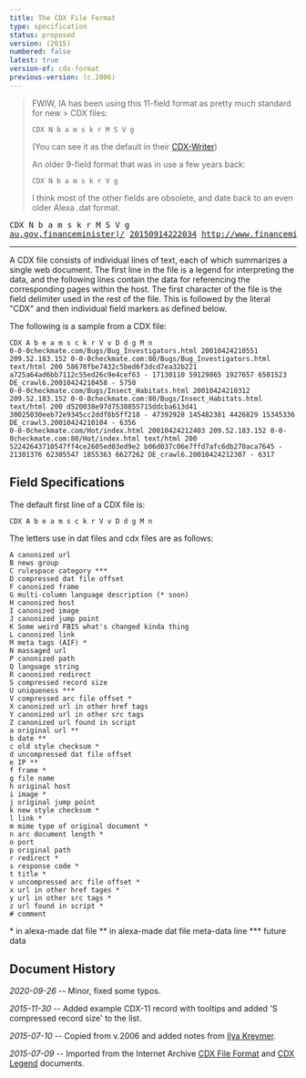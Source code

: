 ```yaml
---
title: The CDX File Format
type: specification
status: proposed
version: (2015)
numbered: false
latest: true
version-of: cdx-format
previous-version: (c.2006)
---
```


> FWIW, IA has been using this 11-field format as pretty much standard for new > CDX files:
> 
>     CDX N b a m s k r M S V g
> 
> (You can see it as the default in their [CDX-Writer](https://github.com/internetarchive/CDX-Writer/blame/2e044a5719d45e46fdb5dbc21be3a1025e908143/cdx_writer.py#L862))
> 
> An older 9-field format that was in use a few years back:
> 
>     CDX N b a m s k r V g
> 
> I think most of the other fields are obsolete, and date back to an even older Alexa .dat format.

<pre>
CDX N b a m s k r M S V g
<a href="#N" title="N - massaged url">au,gov,financeminister)/</a> <a href="#b" title="b - date">20150914222034</a> <a href="#" title="a - original url">http://www.financeminister.gov.au/</a> <a href="#" title="m - mime type of original document">text/html</a> <a href="#" title="s - response code">200</a> <a href="#" title="k - new style checksum">ZMSA5TNJUKKRYAIM5PRUJLL24DV7QYOO</a> <a href="#" title="r - redirect">-</a> <a href="#" title="M - AIF meta tags">-</a> <a href="#" title="S - compressed record size">83848</a> <a href="#" title="V - compressed arc file offset">117273</a> <a href="#" title="g - file name">WEB-20150914222031256-00000-43190~heritrix.nla.gov.au~8443.warc.gz</a>
</pre>

----

A CDX file consists of individual lines of text, each of which summarizes a single web document.
The first line in the file is a legend for interpreting the data, and the following lines contain the data for referencing the corresponding pages within the host. The first character of the file is the field delimiter used in the rest of the file. This is followed by the literal "CDX" and then individual field markers as defined below.

The following is a sample from a CDX file:

~~~
CDX A b e a m s c k r V v D d g M n
0-0-0checkmate.com/Bugs/Bug_Investigators.html 20010424210551 209.52.183.152 0-0-0checkmate.com:80/Bugs/Bug_Investigators.html text/html 200 58670fbe7432c5bed6f3dcd7ea32b221 a725a64ad6bb7112c55ed26c9e4cef63 - 17130110 59129865 1927657 6501523 DE_crawl6.20010424210458 - 5750
0-0-0checkmate.com/Bugs/Insect_Habitats.html 20010424210312 209.52.183.152 0-0-0checkmate.com:80/Bugs/Insect_Habitats.html text/html 200 d520038e97d7538855715ddcba613d41 30025030eeb72e9345cc2ddf8b5ff218 - 47392928 145482381 4426829 15345336 DE_crawl3.20010424210104 - 6356
0-0-0checkmate.com/Hot/index.html 20010424212403 209.52.183.152 0-0-0checkmate.com:80/Hot/index.html text/html 200 52242643710547ff4ce2605ed03ed9e2 b06d037c06e7ffd7afc6db270aca7645 - 21301376 62305547 1855363 6627262 DE_crawl6.20010424212307 - 6317
~~~

Field Specifications
--------------------

The default first line of a CDX file is:

~~~
CDX A b e a m s c k r V v D d g M n
~~~

The letters use in dat files and cdx files are as follows:

~~~
A canonized url
B news group
C rulespace category ***
D compressed dat file offset
F canonized frame
G multi-column language description (* soon)
H canonized host
I canonized image
J canonized jump point
K Some weird FBIS what's changed kinda thing
L canonized link
M meta tags (AIF) *
N massaged url
P canonized path
Q language string
R canonized redirect
S compressed record size
U uniqueness ***
V compressed arc file offset *
X canonized url in other href tags
Y canonized url in other src tags
Z canonized url found in script
a original url **
b date **
c old style checksum *
d uncompressed dat file offset
e IP **
f frame *
g file name
h original host
i image *
j original jump point
k new style checksum *
l link *
m mime type of original document *
n arc document length *
o port
p original path
r redirect *
s response code *
t title *
v uncompressed arc file offset *
x url in other href tages *
y url in other src tags *
z url found in script *
# comment
~~~

\* in alexa-made dat file
\** in alexa-made dat file meta-data line
\*** future data

Document History
----------------

*2020-09-26* -- Minor, fixed some typos.

*2015-11-30* -- Added example CDX-11 record with tooltips and added 'S compressed record size' to the list.

*2015-07-10* -- Copied from v.2006 and added notes from [Ilya Kreymer](https://github.com/ikreymer).

*2015-07-09* -- Imported from the Internet Archive [CDX File Format](http://web.archive.org/web/20031226073353/http://www.archive.org/web/researcher/cdx_file_format.php) and [CDX Legend](http://web.archive.org/web/20031226073353/http://www.archive.org/web/researcher/cdx_legend.php) documents.
